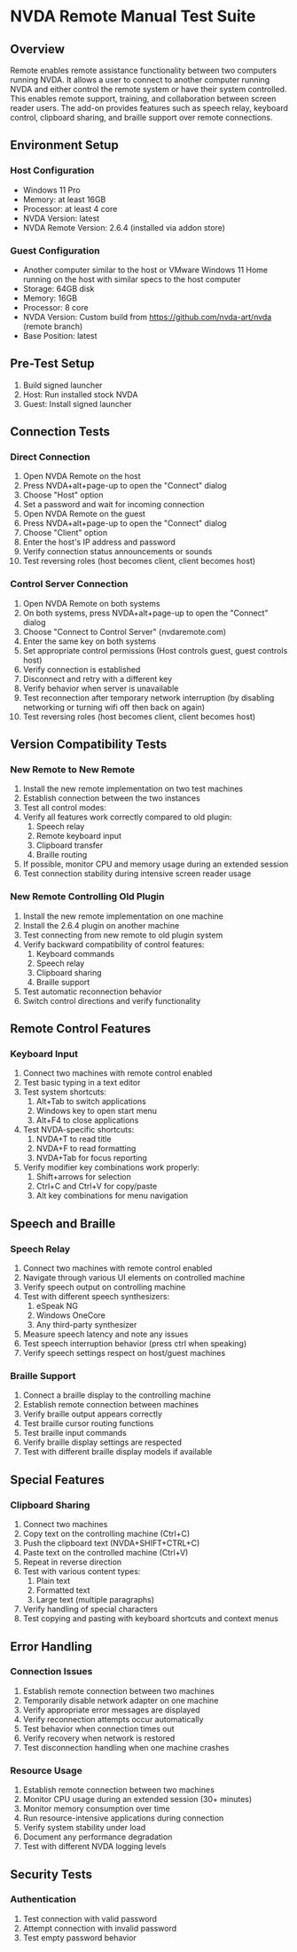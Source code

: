 # NVDA Remote Manual Test Suite

## Overview

Remote  enables remote assistance functionality between two computers running NVDA. It allows a user to connect to another computer running NVDA and either control the remote system or have their system controlled. This enables remote support, training, and collaboration between screen reader users. The add-on provides features such as speech relay, keyboard control, clipboard sharing, and braille support over remote connections.

## Environment Setup

### Host Configuration

- Windows 11 Pro
- Memory: at least 16GB
- Processor: at least 4 core
- NVDA Version: latest
- NVDA Remote Version: 2.6.4 (installed via addon store)

### Guest Configuration

- Another computer similar to the host or VMware Windows 11 Home running on the host with similar specs to the host computer
- Storage: 64GB disk
- Memory: 16GB
- Processor: 8 core
- NVDA Version: Custom build from <https://github.com/nvda-art/nvda> (remote branch)
- Base Position: latest

## Pre-Test Setup

1. Build signed launcher
2. Host: Run installed stock NVDA
3. Guest: Install signed launcher

## Connection Tests

### Direct Connection

1. Open NVDA Remote on the host
2. Press NVDA+alt+page-up to open the "Connect" dialog
3. Choose "Host" option
4. Set a password and wait for incoming connection
5. Open NVDA Remote on the guest
6. Press NVDA+alt+page-up to open the "Connect" dialog
7. Choose "Client" option
8. Enter the host's IP address and password
9. Verify connection status announcements or sounds
10. Test reversing roles (host becomes client, client becomes host)

### Control Server Connection

1. Open NVDA Remote on both systems
2. On both systems, press NVDA+alt+page-up to open the "Connect" dialog
3. Choose "Connect to Control Server" (nvdaremote.com)
4. Enter the same key on both systems
5. Set appropriate control permissions (Host controls guest, guest controls host)
6. Verify connection is established
7. Disconnect and retry with a different key
8. Verify behavior when server is unavailable
9. Test reconnection after temporary network interruption (by disabling networking or turning wifi off then back on again)
10. Test reversing roles (host becomes client, client becomes host)

## Version Compatibility Tests

### New Remote to New Remote

1. Install the new remote implementation on two test machines
2. Establish connection between the two instances
3. Test all control modes:
4. Verify all features work correctly compared to old plugin:
   1. Speech relay
   2. Remote keyboard input
   3. Clipboard transfer
   4. Braille routing
5. If possible, monitor CPU and memory usage during an extended session
6. Test connection stability during intensive screen reader usage

### New Remote Controlling Old Plugin

1. Install the new remote implementation on one machine
2. Install the 2.6.4 plugin on another machine
3. Test connecting from new remote to old plugin system
4. Verify backward compatibility of control features:
   1. Keyboard commands
   2. Speech relay
   3. Clipboard sharing
   4. Braille support
5. Test automatic reconnection behavior
6. Switch control directions and verify functionality

## Remote Control Features

### Keyboard Input

1. Connect two machines with remote control enabled
2. Test basic typing in a text editor
3. Test system shortcuts:
   1. Alt+Tab to switch applications
   2. Windows key to open start menu
   3. Alt+F4 to close applications
4. Test NVDA-specific shortcuts:
   1. NVDA+T to read title
   2. NVDA+F to read formatting
   3. NVDA+Tab for focus reporting
5. Verify modifier key combinations work properly:
   1. Shift+arrows for selection
   2. Ctrl+C and Ctrl+V for copy/paste
   3. Alt key combinations for menu navigation

## Speech and Braille

### Speech Relay

1. Connect two machines with remote control enabled
2. Navigate through various UI elements on controlled machine
3. Verify speech output on controlling machine
4. Test with different speech synthesizers:
   1. eSpeak NG
   2. Windows OneCore
   3. Any third-party synthesizer
5. Measure speech latency and note any issues
6. Test speech interruption behavior (press ctrl when speaking)
7. Verify speech settings respect on host/guest machines

### Braille Support

1. Connect a braille display to the controlling machine
2. Establish remote connection between machines
3. Verify braille output appears correctly
4. Test braille cursor routing functions
5. Test braille input commands
6. Verify braille display settings are respected
7. Test with different braille display models if available

## Special Features

### Clipboard Sharing

1. Connect two machines
2. Copy text on the controlling machine (Ctrl+C)
3. Push the clipboard text (NVDA+SHIFT+CTRL+C)
4. Paste text on the controlled machine (Ctrl+V)
5. Repeat in reverse direction
6. Test with various content types:
   1. Plain text
   2. Formatted text
   3. Large text (multiple paragraphs)
7. Verify handling of special characters
8. Test copying and pasting with keyboard shortcuts and context menus

## Error Handling

### Connection Issues

1. Establish remote connection between two machines
2. Temporarily disable network adapter on one machine
3. Verify appropriate error messages are displayed
4. Verify reconnection attempts occur automatically
5. Test behavior when connection times out
6. Verify recovery when network is restored
7. Test disconnection handling when one machine crashes

### Resource Usage

1. Establish remote connection between two machines
2. Monitor CPU usage during an extended session (30+ minutes)
3. Monitor memory consumption over time
4. Run resource-intensive applications during connection
5. Verify system stability under load
6. Document any performance degradation
7. Test with different NVDA logging levels

## Security Tests

### Authentication

1. Test connection with valid password
2. Attempt connection with invalid password
3. Test empty password behavior
